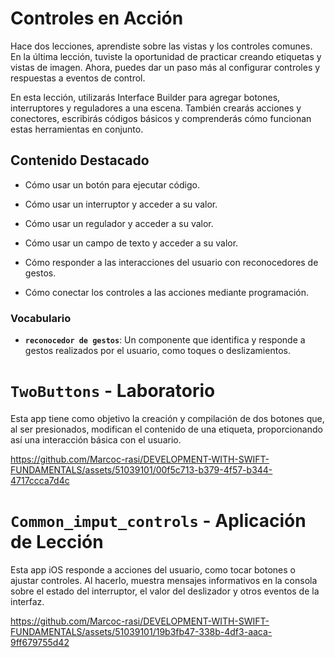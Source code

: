 # Controles en Acción

Hace dos lecciones, aprendiste sobre las vistas y los controles comunes. En la última lección, tuviste la oportunidad de practicar creando etiquetas y vistas de imagen. Ahora, puedes dar un paso más al configurar controles y respuestas a eventos de control.

En esta lección, utilizarás Interface Builder para agregar botones, interruptores y reguladores a una escena. También crearás acciones y conectores, escribirás códigos básicos y comprenderás cómo funcionan estas herramientas en conjunto.

## Contenido Destacado

- Cómo usar un botón para ejecutar código.

- Cómo usar un interruptor y acceder a su valor.

- Cómo usar un regulador y acceder a su valor.

- Cómo usar un campo de texto y acceder a su valor.

- Cómo responder a las interacciones del usuario con reconocedores de gestos.

- Cómo conectar los controles a las acciones mediante programación.

### Vocabulario

- **`reconocedor de gestos`**: Un componente que identifica y responde a gestos realizados por el usuario, como toques o deslizamientos.

# `TwoButtons` - Laboratorio

Esta app tiene como objetivo la creación y compilación de dos botones que, al ser presionados, modifican el contenido de una etiqueta, proporcionando así una interacción básica con el usuario.

https://github.com/Marcoc-rasi/DEVELOPMENT-WITH-SWIFT-FUNDAMENTALS/assets/51039101/00f5c713-b379-4f57-b344-4717ccca7d4c


# `Common_imput_controls` - Aplicación de Lección

Esta app iOS responde a acciones del usuario, como tocar botones o ajustar controles. Al hacerlo, muestra mensajes informativos en la consola sobre el estado del interruptor, el valor del deslizador y otros eventos de la interfaz.

https://github.com/Marcoc-rasi/DEVELOPMENT-WITH-SWIFT-FUNDAMENTALS/assets/51039101/19b3fb47-338b-4df3-aaca-9ff679755d42


